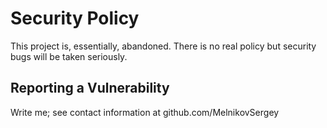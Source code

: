 # Security Policy

This project is, essentially, abandoned. There is no real policy but security bugs will be taken seriously.

## Reporting a Vulnerability

Write me; see contact information at github.com/MelnikovSergey
